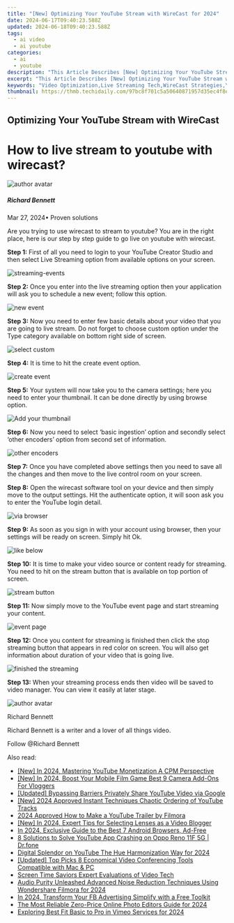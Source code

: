 ```yaml
---
title: "[New] Optimizing Your YouTube Stream with WireCast for 2024"
date: 2024-06-17T09:40:23.588Z
updated: 2024-06-18T09:40:23.588Z
tags:
  - ai video
  - ai youtube
categories:
  - ai
  - youtube
description: "This Article Describes [New] Optimizing Your YouTube Stream with WireCast for 2024"
excerpt: "This Article Describes [New] Optimizing Your YouTube Stream with WireCast for 2024"
keywords: "Video Optimization,Live Streaming Tech,WireCast Strategies,YouTube SEO Tips,Engagement Boosters,Content Delivery,Audience Growth"
thumbnail: https://thmb.techidaily.com/97bc8f701c5a50640871957d35ec4f8e16308c84bcc3926e5048675a7dfb62d5.png
---
```


## Optimizing Your YouTube Stream with WireCast

# How to live stream to youtube with wirecast?

![author avatar](https://images.wondershare.com/filmora/article-images/richard-bennett.jpg)

##### Richard Bennett

 Mar 27, 2024• Proven solutions

 Are you trying to use wirecast to stream to youtube? You are in the right place, here is our step by step guide to go live on youtube with wirecast.

**Step 1:** First of all you need to login to your YouTube Creator Studio and then select Live Streaming option from available options on your screen.

![streaming-events](https://images.wondershare.com/filmora/article-images/streaming-events.jpg)

**Step 2:** Once you enter into the live streaming option then your application will ask you to schedule a new event; follow this option.

![new event](https://images.wondershare.com/filmora/article-images/new-event.jpg)

**Step 3:** Now you need to enter few basic details about your video that you are going to live stream. Do not forget to choose custom option under the Type category available on bottom right side of screen.

![select custom](https://images.wondershare.com/filmora/article-images/select-custom.jpg)

**Step 4:** It is time to hit the create event option.

![create event](https://images.wondershare.com/filmora/article-images/create-event.jpg)

**Step 5:** Your system will now take you to the camera settings; here you need to enter your thumbnail. It can be done directly by using browse option.

![Add your thumbnail](https://images.wondershare.com/filmora/article-images/add-your-thumbnail.jpg)

**Step 6:** Now you need to select ‘basic ingestion’ option and secondly select ‘other encoders’ option from second set of information.

![other encoders](https://images.wondershare.com/filmora/article-images/other-encoders.jpg)

**Step 7:** Once you have completed above settings then you need to save all the changes and then move to the live control room on your screen.

**Step 8:** Open the wirecast software tool on your device and then simply move to the output settings. Hit the authenticate option, it will soon ask you to enter the YouTube login detail.

![via browser](https://images.wondershare.com/filmora/article-images/via-browser.jpg)

**Step 9:** As soon as you sign in with your account using browser, then your settings will be ready on screen. Simply hit Ok.

![like below](https://images.wondershare.com/filmora/article-images/like-below.jpg)

**Step 10:** It is time to make your video source or content ready for streaming. You need to hit on the stream button that is available on top portion of screen.

![stream button](https://images.wondershare.com/filmora/article-images/stream-button.jpg)

**Step 11:** Now simply move to the YouTube event page and start streaming your content.

![event page](https://images.wondershare.com/filmora/article-images/event-page.jpg)

**Step 12:** Once you content for streaming is finished then click the stop streaming button that appears in red color on screen. You will also get information about duration of your video that is going live.

![finished the streaming](https://images.wondershare.com/filmora/article-images/finished-the-streaming.jpg)

**Step 13:** When your streaming process ends then video will be saved to video manager. You can view it easily at later stage.

![author avatar](https://images.wondershare.com/filmora/article-images/richard-bennett.jpg)

Richard Bennett

Richard Bennett is a writer and a lover of all things video.

Follow @Richard Bennett


<ins class="adsbygoogle"
     style="display:block"
     data-ad-format="autorelaxed"
     data-ad-client="ca-pub-7571918770474297"
     data-ad-slot="1223367746"></ins>



<ins class="adsbygoogle"
     style="display:block"
     data-ad-client="ca-pub-7571918770474297"
     data-ad-slot="8358498916"
     data-ad-format="auto"
     data-full-width-responsive="true"></ins>

<span class="atpl-alsoreadstyle">Also read:</span>
<div><ul>
<li><a href="https://youtube-data.techidaily.com/n-2024-mastering-youtube-monetization-a-cpm-perspective/"><u>[New] In 2024, Mastering YouTube Monetization  A CPM Perspective</u></a></li>
<li><a href="https://youtube-data.techidaily.com/n-2024-boost-your-mobile-film-game-best-9-camera-add-ons-for-vloggers/"><u>[New] In 2024, Boost Your Mobile Film Game  Best 9 Camera Add-Ons For Vloggers</u></a></li>
<li><a href="https://youtube-data.techidaily.com/ed-bypassing-barriers-privately-share-youtube-video-via-google/"><u>[Updated] Bypassing Barriers  Privately Share YouTube Video via Google</u></a></li>
<li><a href="https://youtube-data.techidaily.com/024-approved-instant-techniques-chaotic-ordering-of-youtube-tracks/"><u>[New] 2024 Approved  Instant Techniques  Chaotic Ordering of YouTube Tracks</u></a></li>
<li><a href="https://youtube-data.techidaily.com/approved-how-to-make-a-youtube-trailer-by-filmora/"><u>2024 Approved  How to Make a YouTube Trailer by Filmora</u></a></li>
<li><a href="https://youtube-data.techidaily.com/n-2024-expert-tips-for-selecting-lenses-as-a-video-blogger/"><u>[New] In 2024, Expert Tips for Selecting Lenses as a Video Blogger</u></a></li>
<li><a href="https://youtube-data.techidaily.com/24-exclusive-guide-to-the-best-7-android-browsers-ad-free/"><u>In 2024, Exclusive Guide to the Best 7 Android Browsers, Ad-Free</u></a></li>
<li><a href="https://howto.techidaily.com/8-solutions-to-solve-youtube-app-crashing-on-oppo-reno-11f-5g-drfone-by-drfone-fix-android-problems-fix-android-problems/"><u>8 Solutions to Solve YouTube App Crashing on Oppo Reno 11F 5G | Dr.fone</u></a></li>
<li><a href="https://youtube-videos.techidaily.com/digital-splendor-on-youtube-the-hue-harmonization-way-for-2024/"><u>Digital Splendor on YouTube  The Hue Harmonization Way for 2024</u></a></li>
<li><a href="https://screen-activity-recording.techidaily.com/updated-top-picks-8-economical-video-conferencing-tools-compatible-with-mac-and-pc/"><u>[Updated] Top Picks  8 Economical Video Conferencing Tools Compatible with Mac & PC</u></a></li>
<li><a href="https://screen-activity-recording.techidaily.com/screen-time-saviors-expert-evaluations-of-video-tech/"><u>Screen Time Saviors  Expert Evaluations of Video Tech</u></a></li>
<li><a href="https://sound-tweaking.techidaily.com/audio-purity-unleashed-advanced-noise-reduction-techniques-using-wondershare-filmora-for-2024/"><u>Audio Purity Unleashed Advanced Noise Reduction Techniques Using Wondershare Filmora for 2024</u></a></li>
<li><a href="https://facebook-clips.techidaily.com/in-2024-transform-your-fb-advertising-simplify-with-a-free-toolkit/"><u>In 2024, Transform Your FB Advertising  Simplify with a Free Toolkit</u></a></li>
<li><a href="https://some-approaches.techidaily.com/the-most-reliable-zero-price-online-photo-editors-guide-for-2024/"><u>The Most Reliable Zero-Price Online Photo Editors Guide for 2024</u></a></li>
<li><a href="https://vimeo-videos.techidaily.com/exploring-best-fit-basic-to-pro-in-vimeo-services-for-2024/"><u>Exploring Best Fit  Basic to Pro in Vimeo Services for 2024</u></a></li>
</ul></div>
